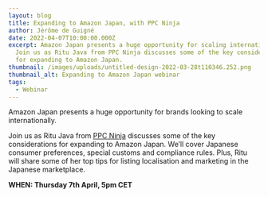 ```yaml
---
layout: blog
title: Expanding to Amazon Japan, with PPC Ninja
author: Jérôme de Guigné
date: 2022-04-07T10:00:00.000Z
excerpt: Amazon Japan presents a huge opportunity for scaling internationally.
  Join us as Ritu Java from PPC Ninja discusses some of the key considerations
  for expanding to Amazon Japan.
thumbnail: /images/uploads/untitled-design-2022-03-28t110346.252.png
thumbnail_alt: Expanding to Amazon Japan webinar
tags:
  - Webinar
---
```

<!--StartFragment-->

Amazon Japan presents a huge opportunity for brands looking to scale internationally. 

Join us as Ritu Java from [PPC Ninja](https://www.ppcninja.com/) discusses some of the key considerations for expanding to Amazon Japan. We’ll cover Japanese consumer preferences, special customs and compliance rules. Plus, Ritu will share some of her top tips for listing localisation and marketing in the Japanese marketplace.

**WHEN: Thursday 7th April, 5pm CET**

<!--EndFragment-->
